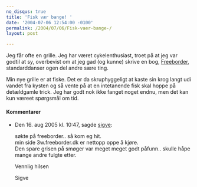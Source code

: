 ```yaml
---
no_disqus: true
title: 'Fisk vær bange! '
date: '2004-07-06 12:54:00 -0100'
permalink: /2004/07/06/Fisk-vaer-bange-/
layout: post

---
```

Jeg får ofte en grille. Jeg har været cykelenthusiast, troet på at jeg var godtil at sy, overbevist om at jeg gad (og kunne) skrive en bog, [Freeborder](http://freebord.com/html_site/about.htm), standarddanser ogen del andre sære ting.

Min nye grille er at fiske. Det er da skruphyggeligt at kaste sin krog langt udi vandet fra kysten og så vente på at en intetanende fisk skal hoppe på detældgamle trick. Jeg har godt nok ikke fanget noget endnu, men det kan kun væreet spørgsmål om tid.
<div class="vintage-comments">
<h4>Kommentarer </h4>
<ul class="vintage-comments-list"><li>
<p class="comment-meta">Den <time datetime="2005-08-16T10:47:04+02:00">16. aug 2005 kl.  10:47</time>, sagde <a href="http://www.freeborder.dk">sigve</a>:</p>
<p>søkte på freeborder.. så kom eg hit.<br />
min side 3w.freeborder.dk  er nettopp oppe å kjøre.<br />
Den spare grisen på smøger var meget meget godt påfunn.. skulle håpe mange andre fulgte etter.</p>
<p>Vennlig hilsen</p>
<p>Sigve</p>
</li>
</ul>
</div>
